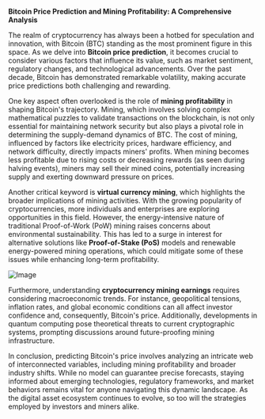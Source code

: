 **Bitcoin Price Prediction and Mining Profitability: A Comprehensive Analysis**

The realm of cryptocurrency has always been a hotbed for speculation and innovation, with Bitcoin (BTC) standing as the most prominent figure in this space. As we delve into **Bitcoin price prediction**, it becomes crucial to consider various factors that influence its value, such as market sentiment, regulatory changes, and technological advancements. Over the past decade, Bitcoin has demonstrated remarkable volatility, making accurate price predictions both challenging and rewarding.

One key aspect often overlooked is the role of **mining profitability** in shaping Bitcoin's trajectory. Mining, which involves solving complex mathematical puzzles to validate transactions on the blockchain, is not only essential for maintaining network security but also plays a pivotal role in determining the supply-demand dynamics of BTC. The cost of mining, influenced by factors like electricity prices, hardware efficiency, and network difficulty, directly impacts miners' profits. When mining becomes less profitable due to rising costs or decreasing rewards (as seen during halving events), miners may sell their mined coins, potentially increasing supply and exerting downward pressure on prices.

Another critical keyword is **virtual currency mining**, which highlights the broader implications of mining activities. With the growing popularity of cryptocurrencies, more individuals and enterprises are exploring opportunities in this field. However, the energy-intensive nature of traditional Proof-of-Work (PoW) mining raises concerns about environmental sustainability. This has led to a surge in interest for alternative solutions like **Proof-of-Stake (PoS)** models and renewable energy-powered mining operations, which could mitigate some of these issues while enhancing long-term profitability.

![Image](https://github.com/user-attachments/assets/31692037-0104-4703-abd1-696b6a7dd41b)

Furthermore, understanding **cryptocurrency mining earnings** requires considering macroeconomic trends. For instance, geopolitical tensions, inflation rates, and global economic conditions can all affect investor confidence and, consequently, Bitcoin's price. Additionally, developments in quantum computing pose theoretical threats to current cryptographic systems, prompting discussions around future-proofing mining infrastructure.

In conclusion, predicting Bitcoin's price involves analyzing an intricate web of interconnected variables, including mining profitability and broader industry shifts. While no model can guarantee precise forecasts, staying informed about emerging technologies, regulatory frameworks, and market behaviors remains vital for anyone navigating this dynamic landscape. As the digital asset ecosystem continues to evolve, so too will the strategies employed by investors and miners alike.
